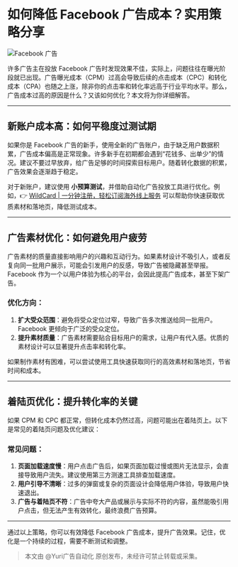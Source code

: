 # 如何降低 Facebook 广告成本？实用策略分享

![Facebook 广告](https://bbtdd.com/img/117793820561.webp)

许多广告主在投放 Facebook 广告时发现效果不佳，实际上，问题往往在曝光阶段就已出现。广告曝光成本（CPM）过高会导致后续的点击成本（CPC）和转化成本（CPA）也随之上涨，除非你的点击率和转化率远高于行业平均水平。那么，广告成本过高的原因是什么？又该如何优化？本文将为你详细解答。

---

## 新账户成本高：如何平稳度过测试期

如果你是 Facebook 广告的新手，使用全新的广告账户，由于缺乏用户数据积累，广告成本偏高是正常现象。许多新手在初期都会遇到“花钱多、出单少”的情况。建议不要过早放弃，给广告足够的时间探索目标用户。随着转化数据的积累，广告效果会逐渐趋于稳定。

对于新账户，建议使用 **小预算测试**，并借助自动化广告投放工具进行优化。例如，👉 [WildCard | 一分钟注册，轻松订阅海外线上服务](https://bbtdd.com/WildCard) 可以帮助你快速获取优质素材和落地页，降低测试成本。

---

## 广告素材优化：如何避免用户疲劳

广告素材的质量直接影响用户的兴趣和互动行为。如果素材设计不吸引人，或者反复向同一批用户展示，可能会引发用户的反感，导致广告被隐藏甚至举报。Facebook 作为一个以用户体验为核心的平台，会因此提高广告成本，甚至下架广告。

### 优化方向：
1. **扩大受众范围**：避免将受众定位过窄，导致广告多次推送给同一批用户。Facebook 更倾向于广泛的受众定位。
2. **提升素材质量**：广告素材需要贴合目标用户的需求，让用户有代入感。优质的素材设计可以显著提升点击率和转化率。

如果制作素材有困难，可以尝试使用工具快速获取同行的高效素材和落地页，节省时间和成本。

---

## 着陆页优化：提升转化率的关键

如果 CPM 和 CPC 都正常，但转化成本仍然过高，问题可能出在着陆页上。以下是常见的着陆页问题及优化建议：

### 常见问题：
1. **页面加载速度慢**：用户点击广告后，如果页面加载过慢或图片无法显示，会直接导致用户流失。建议使用第三方测速工具排查加载速度。
2. **用户引导不清晰**：过多的弹窗或复杂的页面设计会降低用户体验，导致用户快速退出。
3. **广告与着陆页不符**：广告中夸大产品或展示与实际不符的内容，虽然能吸引用户点击，但无法产生有效转化，最终浪费广告预算。

---

通过以上策略，你可以有效降低 Facebook 广告成本，提升广告效果。记住，优化是一个持续的过程，需要不断测试和调整。

> 本文由 @Yuri广告自动化 原创发布，未经许可禁止转载或采集。